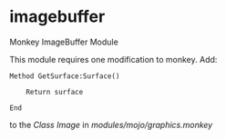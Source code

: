imagebuffer
===========

Monkey ImageBuffer Module

This module requires one modification to monkey. Add: 
```monkey
Method GetSurface:Surface()

	Return surface
	
End
```

to the _Class Image_ in _modules/mojo/graphics.monkey_